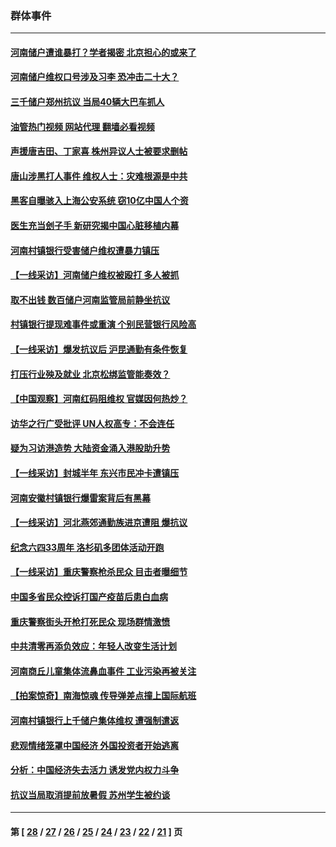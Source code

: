### 群体事件
---
#### [河南储户遭谁暴打？学者揭密 北京担心的或来了](../../pages/ncid279/n13779407.md?07140445) 
#### [河南储户维权口号涉及习李 恐冲击二十大？](../../pages/ncid279/n13778148.md?07140445) 
#### [三千储户郑州抗议 当局40辆大巴车抓人](../../pages/ncid279/n13777593.md?07140445) 
#### [油管热门视频 网站代理 翻墙必看视频](http://209.222.30.114:81/youtube.html?07140445)
#### [声援唐吉田、丁家喜 株州异议人士被要求删帖](../../pages/ncid279/n13775534.md?07140445) 
#### [唐山涉黑打人事件 维权人士：灾难根源是中共](../../pages/ncid279/n13773534.md?07140445) 
#### [黑客自曝骇入上海公安系统 窃10亿中国人个资](../../pages/ncid279/n13773395.md?07140445) 
#### [医生充当刽子手 新研究揭中国心脏移植内幕](../../pages/ncid279/n13772291.md?07140445) 
#### [河南村镇银行受害储户维权遭暴力镇压](../../pages/ncid279/n13770841.md?07140445) 
#### [【一线采访】河南储户维权被殴打 多人被抓](../../pages/ncid279/n13768629.md?07140445) 
#### [取不出钱 数百储户河南监管局前静坐抗议](../../pages/ncid279/n13767198.md?07140445) 
#### [村镇银行提现难事件或重演 个别民营银行风险高](../../pages/ncid279/n13764495.md?07140445) 
#### [【一线采访】爆发抗议后 沪昆通勤有条件恢复](../../pages/ncid279/n13763504.md?07140445) 
#### [打压行业殃及就业 北京松绑监管能奏效？](../../pages/ncid279/n13761130.md?07140445) 
#### [【中国观察】河南红码阻维权 官媒因何热炒？](../../pages/ncid279/n13760146.md?07140445) 
#### [访华之行广受批评 UN人权高专：不会连任](../../pages/ncid279/n13758655.md?07140445) 
#### [疑为习访港造势 大陆资金涌入港股助升势](../../pages/ncid279/n13756127.md?07140445) 
#### [【一线采访】封城半年 东兴市民冲卡遭镇压](../../pages/ncid279/n13754277.md?07140445) 
#### [河南安徽村镇银行爆雷案背后有黑幕](../../pages/ncid279/n13754230.md?07140445) 
#### [【一线采访】河北燕郊通勤族进京遭阻 爆抗议](../../pages/ncid279/n13749999.md?07140445) 
#### [纪念六四33周年 洛杉矶多团体活动开跑](../../pages/ncid279/n13749760.md?07140445) 
#### [【一线采访】重庆警察枪杀民众 目击者曝细节](../../pages/ncid279/n13749360.md?07140445) 
#### [中国多省民众控诉打国产疫苗后患白血病](../../pages/ncid279/n13748740.md?07140445) 
#### [重庆警察街头开枪打死民众 现场群情激愤](../../pages/ncid279/n13749070.md?07140445) 
#### [中共清零再添负效应：年轻人改变生活计划](../../pages/ncid279/n13748102.md?07140445) 
#### [河南商丘儿童集体流鼻血事件 工业污染再被关注](../../pages/ncid279/n13747065.md?07140445) 
#### [【拍案惊奇】南海惊魂 传导弹差点撞上国际航班](../../pages/ncid279/n13746784.md?07140445) 
#### [河南村镇银行上千储户集体维权 遭强制遣返](../../pages/ncid279/n13743906.md?07140445) 
#### [悲观情绪笼罩中国经济 外国投资者开始逃离](../../pages/ncid279/n13743825.md?07140445) 
#### [分析：中国经济失去活力 诱发党内权力斗争](../../pages/ncid279/n13740219.md?07140445) 
#### [抗议当局取消提前放暑假 苏州学生被约谈](../../pages/ncid279/n13738981.md?07140445) 

---
#### 第 [ [28](./28.md?07140445) / [27](./27.md?07140445) / [26](./26.md?07140445) / [25](./25.md?07140445) / [24](./24.md?07140445) / [23](./23.md?07140445) / [22](./22.md?07140445) / [21](./21.md?07140445) ] 页
